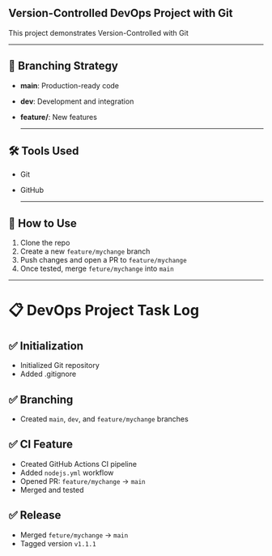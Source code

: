 ##  Version-Controlled DevOps Project with Git

 This project demonstrates Version-Controlled with Git 
 
  ---
  
## 🔁 Branching Strategy
- **main**: Production-ready code
- **dev**: Development and integration
- **feature/**: New features

  ---
  
## 🛠️ Tools Used
- Git
- GitHub

  ---
  
## 🚀 How to Use
1. Clone the repo
2. Create a new `feature/mychange` branch
3. Push changes and open a PR to `feature/mychange`
4. Once tested, merge `feture/mychange` into `main`

  ---
  
# 📋 DevOps Project Task Log

## ✅ Initialization
- Initialized Git repository
- Added .gitignore

## ✅ Branching
- Created `main`, `dev`, and `feature/mychange` branches

## ✅ CI Feature
- Created GitHub Actions CI pipeline
- Added `nodejs.yml` workflow
- Opened PR: `feature/mychange` → `main`
- Merged and tested

## ✅ Release
- Merged `feture/mychange` → `main`
- Tagged version `v1.1.1`

